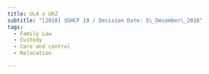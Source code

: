 ```yaml
---
title: ULA v UKZ
subtitle: "[2018] SGHCF 19 / Decision Date: 5\_December\_2018"
tags:
  - Family Law
  - Custody
  - Care and control
  - Relocation

---
```

